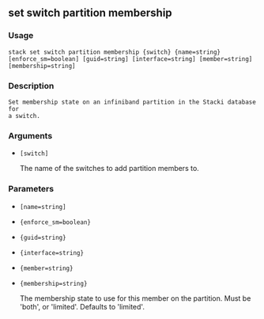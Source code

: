 ## set switch partition membership

### Usage

`stack set switch partition membership {switch} {name=string} [enforce_sm=boolean] [guid=string] [interface=string] [member=string] [membership=string]`

### Description


	Set membership state on an infiniband partition in the Stacki database for
	a switch.

	

### Arguments

* `[switch]`

   The name of the switches to add partition members to.


### Parameters
* `[name=string]`
* `{enforce_sm=boolean}`
* `{guid=string}`
* `{interface=string}`
* `{member=string}`
* `{membership=string}`

   The membership state to use for this member on the partition.  Must be 'both',
	or 'limited'.  Defaults to 'limited'.


